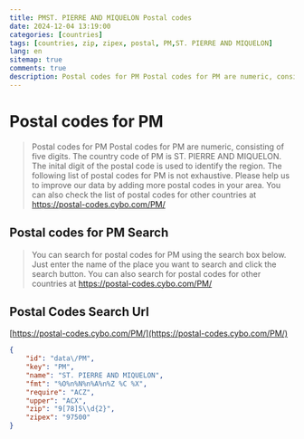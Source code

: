 ```yaml
---
title: PMST. PIERRE AND MIQUELON Postal codes 
date: 2024-12-04 13:19:00
categories: [countries]
tags: [countries, zip, zipex, postal, PM,ST. PIERRE AND MIQUELON]
lang: en
sitemap: true
comments: true
description: Postal codes for PM Postal codes for PM are numeric, consisting of five digits. The country code of PM is ST. PIERRE AND MIQUELON. The inital digit of the postal code is used to identify the region. The following list of postal codes for PM is not exhaustive. Please help us to improve our data by adding more postal codes in your area. You can also check the list of postal codes for other countries at https://postal-codes.cybo.com/PM/
---
```


# Postal codes for PM
> Postal codes for PM Postal codes for PM are numeric, consisting of five digits. The country code of PM is ST. PIERRE AND MIQUELON. The inital digit of the postal code is used to identify the region. The following list of postal codes for PM is not exhaustive. Please help us to improve our data by adding more postal codes in your area. You can also check the list of postal codes for other countries at https://postal-codes.cybo.com/PM/

## Postal codes for PM Search 
> You can search for postal codes for PM using the search box below. Just enter the name of the place you want to search and click the search button. You can also search for postal codes for other countries at https://postal-codes.cybo.com/PM/

## Postal Codes Search Url

[https://postal-codes.cybo.com/PM/](https://postal-codes.cybo.com/PM/)
```json
{
    "id": "data\/PM",
    "key": "PM",
    "name": "ST. PIERRE AND MIQUELON",
    "fmt": "%O%n%N%n%A%n%Z %C %X",
    "require": "ACZ",
    "upper": "ACX",
    "zip": "9[78]5\\d{2}",
    "zipex": "97500"
}
```
